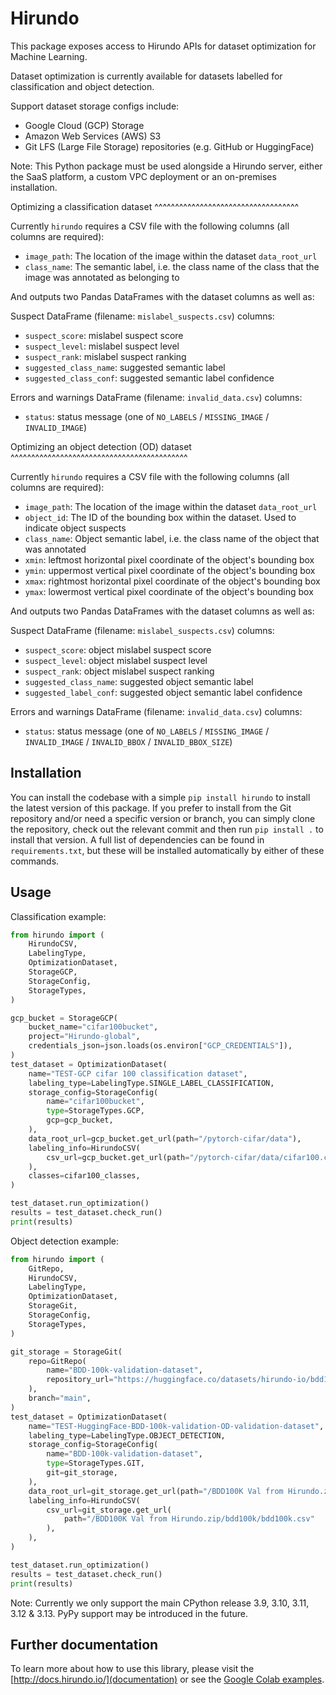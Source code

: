 # Hirundo

This package exposes access to Hirundo APIs for dataset optimization for Machine Learning.

Dataset optimization is currently available for datasets labelled for classification and object detection.

Support dataset storage configs include:

- Google Cloud (GCP) Storage
- Amazon Web Services (AWS) S3
- Git LFS (Large File Storage) repositories (e.g. GitHub or HuggingFace)

Note: This Python package must be used alongside a Hirundo server, either the SaaS platform, a custom VPC deployment or an on-premises installation.

Optimizing a classification dataset
^^^^^^^^^^^^^^^^^^^^^^^^^^^^^^^^^^^

Currently `hirundo` requires a CSV file with the following columns (all columns are required):

- `image_path`: The location of the image within the dataset `data_root_url`
- `class_name`: The semantic label, i.e. the class name of the class that the image was annotated as belonging to

And outputs two Pandas DataFrames with the dataset columns as well as:

Suspect DataFrame (filename: `mislabel_suspects.csv`) columns:

- ``suspect_score``: mislabel suspect score
- ``suspect_level``: mislabel suspect level
- ``suspect_rank``: mislabel suspect ranking
- ``suggested_class_name``: suggested semantic label
- ``suggested_class_conf``: suggested semantic label confidence

Errors and warnings DataFrame (filename: `invalid_data.csv`) columns:

   - ``status``: status message (one of ``NO_LABELS`` / ``MISSING_IMAGE`` / ``INVALID_IMAGE``)

Optimizing an object detection (OD) dataset
^^^^^^^^^^^^^^^^^^^^^^^^^^^^^^^^^^^^^^^^^^^

Currently ``hirundo`` requires a CSV file with the following columns (all columns are required):

- ``image_path``: The location of the image within the dataset ``data_root_url``
- ``object_id``: The ID of the bounding box within the dataset. Used to indicate object suspects
- ``class_name``: Object semantic label, i.e. the class name of the object that was annotated
- ``xmin``: leftmost horizontal pixel coordinate of the object's bounding box
- ``ymin``: uppermost vertical pixel coordinate of the object's bounding box
- ``xmax``: rightmost horizontal pixel coordinate of the object's bounding box
- ``ymax``: lowermost vertical pixel coordinate of the object's bounding box


And outputs two Pandas DataFrames with the dataset columns as well as:

Suspect DataFrame (filename: `mislabel_suspects.csv`) columns:

- ``suspect_score``: object mislabel suspect score
- ``suspect_level``: object mislabel suspect level
- ``suspect_rank``: object mislabel suspect ranking
- ``suggested_class_name``: suggested object semantic label
- ``suggested_label_conf``: suggested object semantic label confidence

Errors and warnings DataFrame (filename: `invalid_data.csv`) columns:
   - ``status``: status message (one of ``NO_LABELS`` / ``MISSING_IMAGE`` / ``INVALID_IMAGE`` / ``INVALID_BBOX`` / ``INVALID_BBOX_SIZE``)

## Installation

You can install the codebase with a simple `pip install hirundo` to install the latest version of this package. If you prefer to install from the Git repository and/or need a specific version or branch, you can simply clone the repository, check out the relevant commit and then run `pip install .` to install that version. A full list of dependencies can be found in `requirements.txt`, but these will be installed automatically by either of these commands.

## Usage

Classification example:

```python
from hirundo import (
    HirundoCSV,
    LabelingType,
    OptimizationDataset,
    StorageGCP,
    StorageConfig,
    StorageTypes,
)

gcp_bucket = StorageGCP(
    bucket_name="cifar100bucket",
    project="Hirundo-global",
    credentials_json=json.loads(os.environ["GCP_CREDENTIALS"]),
)
test_dataset = OptimizationDataset(
    name="TEST-GCP cifar 100 classification dataset",
    labeling_type=LabelingType.SINGLE_LABEL_CLASSIFICATION,
    storage_config=StorageConfig(
        name="cifar100bucket",
        type=StorageTypes.GCP,
        gcp=gcp_bucket,
    ),
    data_root_url=gcp_bucket.get_url(path="/pytorch-cifar/data"),
    labeling_info=HirundoCSV(
        csv_url=gcp_bucket.get_url(path="/pytorch-cifar/data/cifar100.csv"),
    ),
    classes=cifar100_classes,
)

test_dataset.run_optimization()
results = test_dataset.check_run()
print(results)
```

Object detection example:

```python
from hirundo import (
    GitRepo,
    HirundoCSV,
    LabelingType,
    OptimizationDataset,
    StorageGit,
    StorageConfig,
    StorageTypes,
)

git_storage = StorageGit(
    repo=GitRepo(
        name="BDD-100k-validation-dataset",
        repository_url="https://huggingface.co/datasets/hirundo-io/bdd100k-validation-only",
    ),
    branch="main",
)
test_dataset = OptimizationDataset(
    name="TEST-HuggingFace-BDD-100k-validation-OD-validation-dataset",
    labeling_type=LabelingType.OBJECT_DETECTION,
    storage_config=StorageConfig(
        name="BDD-100k-validation-dataset",
        type=StorageTypes.GIT,
        git=git_storage,
    ),
    data_root_url=git_storage.get_url(path="/BDD100K Val from Hirundo.zip/bdd100k"),
    labeling_info=HirundoCSV(
        csv_url=git_storage.get_url(
            path="/BDD100K Val from Hirundo.zip/bdd100k/bdd100k.csv"
        ),
    ),
)

test_dataset.run_optimization()
results = test_dataset.check_run()
print(results)
```

Note: Currently we only support the main CPython release 3.9, 3.10, 3.11, 3.12 & 3.13. PyPy support may be introduced in the future.

## Further documentation

To learn more about how to use this library, please visit the [http://docs.hirundo.io/](documentation) or see the [Google Colab examples](https://github.com/Hirundo-io/hirundo-client/tree/main/notebooks).
